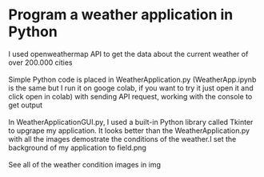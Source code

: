 # Program a weather application in Python
I used openweathermap API to get the data about the current weather of over 200.000 cities <br />
<br />
Simple Python code is placed in WeatherApplication.py (WeatherApp.ipynb is the same but I run it on googe colab, if you want to try it just open it and click open in colab) with sending API request, working with the console to get output<br />
<br />
In WeatherApplicationGUI.py, I used a built-in Python library called Tkinter to upgrape my application. It looks better than the WeatherApplication.py with all the images demostrate the conditions of the weather.I set the background of my application to field.png <br />
<br />
See all of the weather condition images in img 

